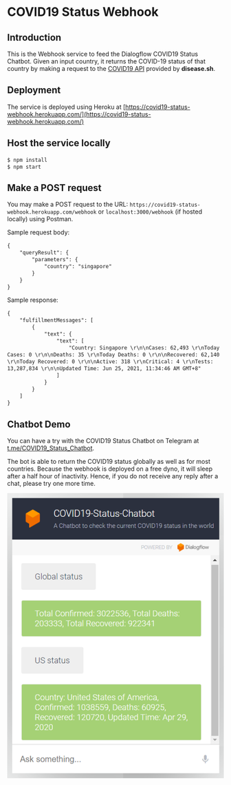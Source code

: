 # COVID19 Status Webhook

## Introduction

This is the Webhook service to feed the Dialogflow COVID19 Status Chatbot.
Given an input country, it returns the COVID-19 status of that country by making a request to the
[COVID19 API](https://github.com/disease-sh/API) provided by **disease.sh**.

## Deployment

The service is deployed using Heroku at [https://covid19-status-webhook.herokuapp.com/](https://covid19-status-webhook.herokuapp.com/)

## Host the service locally

```
$ npm install
$ npm start
```

## Make a POST request

You may make a POST request to the URL: `https://covid19-status-webhook.herokuapp.com/webhook` or `localhost:3000/webhook` (if hosted locally) using Postman.

Sample request body:

```
{
    "queryResult": {
        "parameters": {
            "country": "singapore"
        }
    }
}
```

Sample response:

```
{
    "fulfillmentMessages": [
        {
            "text": {
                "text": [
                    "Country: Singapore \r\n\nCases: 62,493 \r\nToday Cases: 0 \r\n\nDeaths: 35 \r\nToday Deaths: 0 \r\n\nRecovered: 62,140 \r\nToday Recovered: 0 \r\n\nActive: 318 \r\nCritical: 4 \r\nTests: 13,287,834 \r\n\nUpdated Time: Jun 25, 2021, 11:34:46 AM GMT+8"
                ]
            }
        }
    ]
}
```

## Chatbot Demo

You can have a try with the COVID19 Status Chatbot on Telegram at [t.me/COVID19_Status_Chatbot](https://t.me/COVID19_Status_Chatbot).

The bot is able to return the COVID19 status globally as well as for most countries.
Because the webhook is deployed on a free dyno, it will sleep after a half hour of inactivity.
Hence, if you do not receive any reply after a chat, please try one more time.

<p align="center">
  <img src="./chatbot_demo.png" alt="Chatbot Demo" />
</p>
